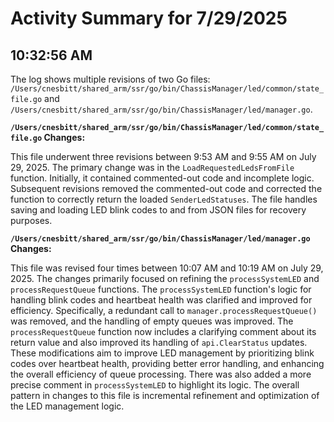 # Activity Summary for 7/29/2025

## 10:32:56 AM
The log shows multiple revisions of two Go files: `/Users/cnesbitt/shared_arm/ssr/go/bin/ChassisManager/led/common/state_file.go` and `/Users/cnesbitt/shared_arm/ssr/go/bin/ChassisManager/led/manager.go`.

**`/Users/cnesbitt/shared_arm/ssr/go/bin/ChassisManager/led/common/state_file.go` Changes:**

This file underwent three revisions between 9:53 AM and 9:55 AM on July 29, 2025.  The primary change was in the `LoadRequestedLedsFromFile` function. Initially, it contained commented-out code and incomplete logic. Subsequent revisions removed the commented-out code and corrected the function to correctly return the loaded `SenderLedStatuses`. The file handles saving and loading LED blink codes to and from JSON files for recovery purposes.


**`/Users/cnesbitt/shared_arm/ssr/go/bin/ChassisManager/led/manager.go` Changes:**

This file was revised four times between 10:07 AM and 10:19 AM on July 29, 2025.  The changes primarily focused on refining the `processSystemLED` and `processRequestQueue` functions.  The `processSystemLED` function's logic for handling blink codes and heartbeat health was clarified and improved for efficiency.  Specifically,  a redundant call to `manager.processRequestQueue()` was removed, and the handling of empty queues was improved. The `processRequestQueue` function now includes a clarifying comment about its return value and also improved its handling of `api.ClearStatus` updates.  These modifications aim to improve LED management by prioritizing blink codes over heartbeat health, providing better error handling, and enhancing the overall efficiency of queue processing.  There was also added a more precise comment in `processSystemLED` to highlight its logic.  The overall pattern in changes to this file is incremental refinement and optimization of the LED management logic.
